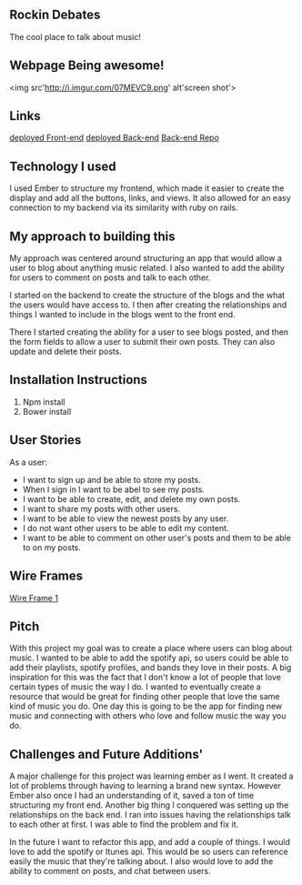 ## Rockin Debates

The cool place to talk about music!

## Webpage Being awesome!
<img src'http://i.imgur.com/07MEVC9.png' alt'screen shot'>

## Links

[deployed Front-end](https://novakw267.github.io/Capstone-frontend/)
[deployed Back-end](https://fierce-citadel-56370.herokuapp.com/)
[Back-end Repo](https://github.com/novakw267/Capstone-api)

## Technology I used
  I used Ember to structure my frontend, which made it easier to create the display and add all the buttons, links, and views. It also allowed for an easy connection to my backend via its similarity with ruby on rails.

## My approach to building this
  My approach was centered around structuring an app that would allow a user to blog about anything music related. I also wanted to add the ability for users to comment on posts and talk to each other.

  I started on the backend to create the structure of the blogs and the what the users would have access to. I then after creating the relationships and things I wanted to include in the blogs went to the front end.

  There I started creating the ability for a user to see blogs posted, and then the form fields to allow a user to submit their own posts.
  They can also update and delete their posts.

## Installation Instructions

1) Npm install
2) Bower install

## User Stories
As a user:
- I want to sign up and be able to store my posts.
- When I sign in I want to be abel to see my posts.
- I want to be able to create, edit, and delete my own posts.
- I want to share my posts with other users.
- I want to be able to view the newest posts by any user.
- I do not want other users to be able to edit my content.
- I want to be able to comment on other user's posts and them to be able to on my posts.

## Wire Frames
[Wire Frame 1](https://files.slack.com/files-pri/T0351JZQ0-F4Q98GYJY/imag0361.jpg)

## Pitch
  With this project my goal was to create a place where users can blog about music. I wanted to be able to add the spotify api, so users could be able to add their playlists, spotify profiles, and bands they love in their posts.
  A big inspiration for this was the fact that I don't know a lot of people that love certain types of music the way I do. I wanted to eventually create a resource that would be great for finding other people that love the same kind of music you do.
  One day this is going to be the app for finding new music and connecting with others who love and follow music the way you do.

## Challenges and Future Additions'

  A major challenge for this project was learning ember as I went. It created a lot of problems through having to learning a brand new syntax. However Ember also once I had an understanding of it, saved a ton of time structuring my front end.
  Another big thing I conquered was setting up the relationships on the back end. I ran into issues having the relationships talk to each other at first. I was able to find the problem and fix it.

  In the future I want to refactor this app, and add a couple of things.
  I would love to add the spotify or Itunes api. This would be so users can reference easily the music that they're talking about. I also would love to add the ability to comment on posts, and chat between users.
